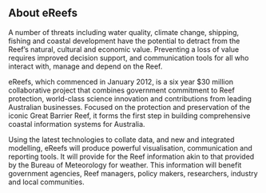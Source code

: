 ## About eReefs

A number of threats including water quality, climate change, shipping, fishing and coastal development have the potential to detract from the Reef’s natural, cultural and economic value. Preventing a loss of value requires improved decision support, and communication tools for all who interact with, manage and depend on the Reef.

eReefs, which commenced in January 2012, is a six year $30 million collaborative project that combines government commitment to Reef protection, world-class science innovation and contributions from leading Australian businesses. Focused on the protection and preservation of the iconic Great Barrier Reef, it forms the first step in building comprehensive coastal information systems for Australia.

Using the latest technologies to collate data, and new and integrated modelling, eReefs will produce powerful visualisation, communication and reporting tools. It will provide for the Reef information akin to that provided by the Bureau of Meteorology for weather. This information will benefit government agencies, Reef managers, policy makers, researchers, industry and local communities.